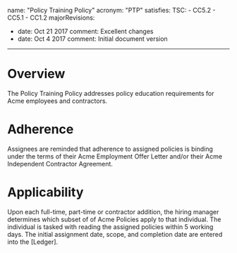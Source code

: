 name: "Policy Training Policy"
acronym: "PTP"
satisfies:
  TSC:
    - CC5.2
    - CC5.1
    - CC1.2
majorRevisions:
  - date: Oct 21 2017
    comment: Excellent changes
  - date: Oct 4 2017
    comment: Initial document version
---

# Overview

The Policy Training Policy addresses policy education requirements for Acme employees and contractors.

# Adherence

Assignees are reminded that adherence to assigned policies is binding under the terms of their Acme Employment Offer Letter and/or their Acme Independent Contractor Agreement.

# Applicability

Upon each full-time, part-time or contractor addition, the hiring manager determines which subset of of Acme Policies apply to that individual. The individual is tasked with reading the assigned policies within 5 working days. The initial assignment date, scope, and completion date are entered into the [Ledger].
